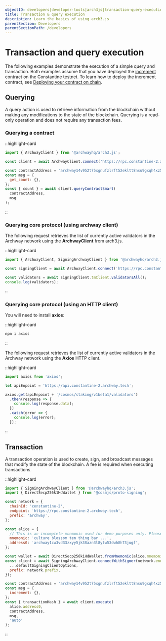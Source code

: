 ```yaml
---
objectID: developers|developer-tools|arch3js|transaction-query-execution
title: Transaction & query execution
description: Learn the basics of using arch3.js
parentSection: Developers
parentSectionPath: /developers
---
```


# Transaction and query execution

The following examples demonstrate the execution of a simple query and transaction. Both examples assume that you have deployed the <a href="https://github.com/archway-network/archway-templates/tree/f5860a7/increment" target="_blank">increment</a> contract on the Constantine testnet. To learn how to deploy the increment contract, see [Deploying your contract on chain](/developers/guides/my-first-dapp/deploy).

## Querying

A query action is used to retrieve information from the blockchain without making any modifications to the state of the blockchain. Querying is a read-only operation and does not require any transaction fees.

### Querying a contract

::highlight-card

```js
import { ArchwayClient } from '@archwayhq/arch3.js';

const client = await ArchwayClient.connect('https://rpc.constantine-2.archway.tech');

const contractAddress = 'archway14v952t75xgnufzlrft52ekltt8nsu9gxqh4xz55qfm6wqslc0spqspc5lm';
const msg = {
  get_count: {},
};
const { count } = await client.queryContractSmart(
  contractAddress,
  msg
);
``` 

::

### Querying core protocol (using archway client)

The following request retrieves the list of currently active validators in the Archway network using the **ArchwayClient** from arch3.js.

::highlight-card

```js
import { ArchwayClient, SigningArchwayClient } from '@archwayhq/arch3.js';

const signingClient = await ArchwayClient.connect('https://rpc.constantine-2.archway.tech');

const validators = await signingClient.tmClient.validatorsAll();
console.log(validators);
``` 

::

### Querying core protocol (using an HTTP client)

You will need to install **axios**:

::highlight-card

```bash
npm i axios
```

::

The following request retrieves the list of currently active validators in the Archway network using the **Axios** HTTP client.

::highlight-card

```js
import axios from 'axios';

let apiEnpoint = 'https://api.constantine-2.archway.tech';

axios.get(apiEnpoint + '/cosmos/staking/v1beta1/validators')
  .then(response => {
    console.log(response.data);
  })
  .catch(error => {
    console.log(error);
  });
``` 

::

## Transaction

A transaction operation is used to create, sign, and broadcast messages that modify the state of the blockchain. A fee is required when executing transactions.

::highlight-card

```js
import { SigningArchwayClient } from '@archwayhq/arch3.js';
import { DirectSecp256k1HdWallet } from '@cosmjs/proto-signing';

const network = {
  chainId: 'constantine-2',
  endpoint: 'https://rpc.constantine-2.archway.tech',
  prefix: 'archway',
};

const alice = {
  // This is an incomplete mnemonic used for demo purposes only. Please, never hard code your seed phrases.
  mnemonic: 'culture blossom ten thing bar ...',
  address0: 'archway1cw3vd33zxyy5jk38azn3l8ytw53dwh8h73jugf',
};

const wallet = await DirectSecp256k1HdWallet.fromMnemonic(alice.mnemonic, { prefix: network.prefix });
const client = await SigningArchwayClient.connectWithSigner(network.endpoint, wallet, {
  ...defaultSigningClientOptions,
  prefix: network.prefix,
});

const contractAddress = 'archway14v952t75xgnufzlrft52ekltt8nsu9gxqh4xz55qfm6wqslc0spqspc5lm';
const msg = {
  increment: {},
};
const { transactionHash } = await client.execute(
  alice.address0,
  contractAddress,
  msg,
  'auto'
);
``` 

::
